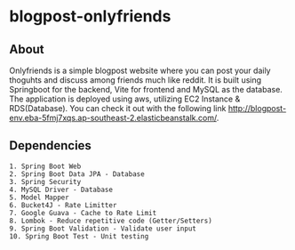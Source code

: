 # blogpost-onlyfriends

## About
Onlyfriends is a simple blogpost website where you can post your daily thoguhts and discuss among friends much like reddit. It is built using Springboot for the backend, Vite for frontend and MySQL as the database. The application is deployed using aws, utilizing EC2 Instance & RDS(Database). You can check it out with the following link http://blogpost-env.eba-5fmj7xqs.ap-southeast-2.elasticbeanstalk.com/. 

## Dependencies
```
1. Spring Boot Web
2. Spring Boot Data JPA - Database
3. Spring Security
4. MySQL Driver - Database
5. Model Mapper
6. Bucket4J - Rate Limitter
7. Google Guava - Cache to Rate Limit
8. Lombok - Reduce repetitive code (Getter/Setters)
9. Spring Boot Validation - Validate user input
10. Spring Boot Test - Unit testing
```
